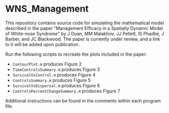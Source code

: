 # WNS_Management

This repository contains source code for simulating the mathematical model described in the paper "Management Efficacy in a Spatially Dynamic Model of White-nose Syndrome" by J Duan, MM Malakhov, JJ Pellett, IS Phadke, J Barber, and JC Blackwood. The paper is currently under review, and a link to it will be added upon publication.

Run the following scripts to recreate the plots included in the paper:

* `ContourPlot.m` produces Figure 2
* `TimeControlsSummary.m` produces Figure 3
* `SurvivalVsControl.m` produces Figure 4
* `ControlsSummary.m` produces Figure 5
* `SurvivalVsDispersal.m` produces Figure 6
* `ControlsPercentChangeSummary.m` produces Figure 7

Additional instructions can be found in the comments within each program file.
